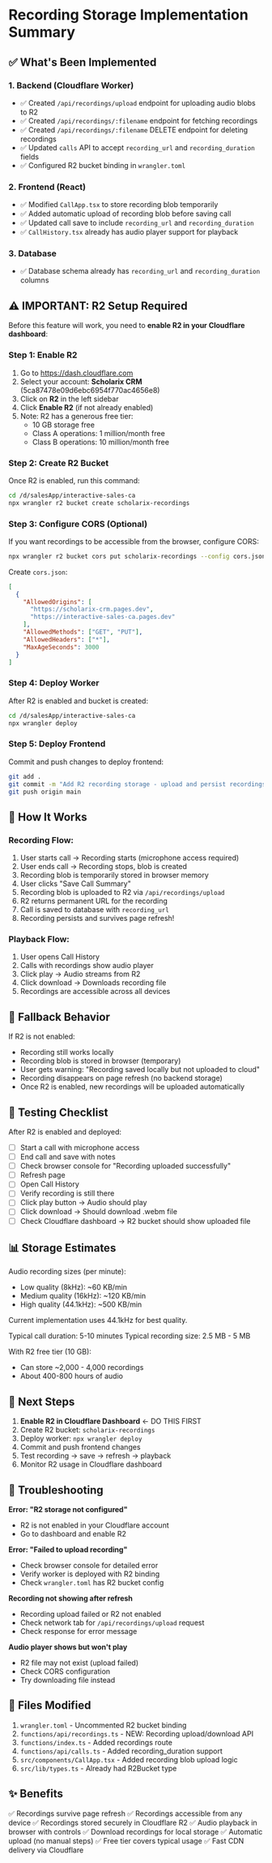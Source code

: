 # Recording Storage Implementation Summary

## ✅ What's Been Implemented

### 1. Backend (Cloudflare Worker)
- ✅ Created `/api/recordings/upload` endpoint for uploading audio blobs to R2
- ✅ Created `/api/recordings/:filename` endpoint for fetching recordings
- ✅ Created `/api/recordings/:filename` DELETE endpoint for deleting recordings
- ✅ Updated `calls` API to accept `recording_url` and `recording_duration` fields
- ✅ Configured R2 bucket binding in `wrangler.toml`

### 2. Frontend (React)
- ✅ Modified `CallApp.tsx` to store recording blob temporarily
- ✅ Added automatic upload of recording blob before saving call
- ✅ Updated call save to include `recording_url` and `recording_duration`
- ✅ `CallHistory.tsx` already has audio player support for playback

### 3. Database
- ✅ Database schema already has `recording_url` and `recording_duration` columns

## ⚠️ IMPORTANT: R2 Setup Required

Before this feature will work, you need to **enable R2 in your Cloudflare dashboard**:

### Step 1: Enable R2
1. Go to https://dash.cloudflare.com
2. Select your account: **Scholarix CRM** (5ca87478e09d6ebc6954f770ac4656e8)
3. Click on **R2** in the left sidebar
4. Click **Enable R2** (if not already enabled)
5. Note: R2 has a generous free tier:
   - 10 GB storage free
   - Class A operations: 1 million/month free
   - Class B operations: 10 million/month free

### Step 2: Create R2 Bucket
Once R2 is enabled, run this command:
```bash
cd /d/salesApp/interactive-sales-ca
npx wrangler r2 bucket create scholarix-recordings
```

### Step 3: Configure CORS (Optional)
If you want recordings to be accessible from the browser, configure CORS:
```bash
npx wrangler r2 bucket cors put scholarix-recordings --config cors.json
```

Create `cors.json`:
```json
[
  {
    "AllowedOrigins": [
      "https://scholarix-crm.pages.dev",
      "https://interactive-sales-ca.pages.dev"
    ],
    "AllowedMethods": ["GET", "PUT"],
    "AllowedHeaders": ["*"],
    "MaxAgeSeconds": 3000
  }
]
```

### Step 4: Deploy Worker
After R2 is enabled and bucket is created:
```bash
cd /d/salesApp/interactive-sales-ca
npx wrangler deploy
```

### Step 5: Deploy Frontend
Commit and push changes to deploy frontend:
```bash
git add .
git commit -m "Add R2 recording storage - upload and persist recordings"
git push origin main
```

## 📱 How It Works

### Recording Flow:
1. User starts call → Recording starts (microphone access required)
2. User ends call → Recording stops, blob is created
3. Recording blob is temporarily stored in browser memory
4. User clicks "Save Call Summary"
5. Recording blob is uploaded to R2 via `/api/recordings/upload`
6. R2 returns permanent URL for the recording
7. Call is saved to database with `recording_url`
8. Recording persists and survives page refresh!

### Playback Flow:
1. User opens Call History
2. Calls with recordings show audio player
3. Click play → Audio streams from R2
4. Click download → Downloads recording file
5. Recordings are accessible across all devices

## 🔧 Fallback Behavior

If R2 is not enabled:
- Recording still works locally
- Recording blob is stored in browser (temporary)
- User gets warning: "Recording saved locally but not uploaded to cloud"
- Recording disappears on page refresh (no backend storage)
- Once R2 is enabled, new recordings will be uploaded automatically

## 🧪 Testing Checklist

After R2 is enabled and deployed:

- [ ] Start a call with microphone access
- [ ] End call and save with notes
- [ ] Check browser console for "Recording uploaded successfully"
- [ ] Refresh page
- [ ] Open Call History
- [ ] Verify recording is still there
- [ ] Click play button → Audio should play
- [ ] Click download → Should download .webm file
- [ ] Check Cloudflare dashboard → R2 bucket should show uploaded file

## 📊 Storage Estimates

Audio recording sizes (per minute):
- Low quality (8kHz): ~60 KB/min
- Medium quality (16kHz): ~120 KB/min  
- High quality (44.1kHz): ~500 KB/min

Current implementation uses 44.1kHz for best quality.

Typical call duration: 5-10 minutes
Typical recording size: 2.5 MB - 5 MB

With R2 free tier (10 GB):
- Can store ~2,000 - 4,000 recordings
- About 400-800 hours of audio

## 🎯 Next Steps

1. **Enable R2 in Cloudflare Dashboard** ← DO THIS FIRST
2. Create R2 bucket: `scholarix-recordings`
3. Deploy worker: `npx wrangler deploy`
4. Commit and push frontend changes
5. Test recording → save → refresh → playback
6. Monitor R2 usage in Cloudflare dashboard

## 🚨 Troubleshooting

**Error: "R2 storage not configured"**
- R2 is not enabled in your Cloudflare account
- Go to dashboard and enable R2

**Error: "Failed to upload recording"**
- Check browser console for detailed error
- Verify worker is deployed with R2 binding
- Check `wrangler.toml` has R2 bucket config

**Recording not showing after refresh**
- Recording upload failed or R2 not enabled
- Check network tab for `/api/recordings/upload` request
- Check response for error message

**Audio player shows but won't play**
- R2 file may not exist (upload failed)
- Check CORS configuration
- Try downloading file instead

## 📝 Files Modified

1. `wrangler.toml` - Uncommented R2 bucket binding
2. `functions/api/recordings.ts` - NEW: Recording upload/download API
3. `functions/index.ts` - Added recordings route
4. `functions/api/calls.ts` - Added recording_duration support
5. `src/components/CallApp.tsx` - Added recording blob upload logic
6. `src/lib/types.ts` - Already had R2Bucket type

## ✨ Benefits

✅ Recordings survive page refresh
✅ Recordings accessible from any device
✅ Recordings stored securely in Cloudflare R2
✅ Audio playback in browser with controls
✅ Download recordings for local storage
✅ Automatic upload (no manual steps)
✅ Free tier covers typical usage
✅ Fast CDN delivery via Cloudflare
